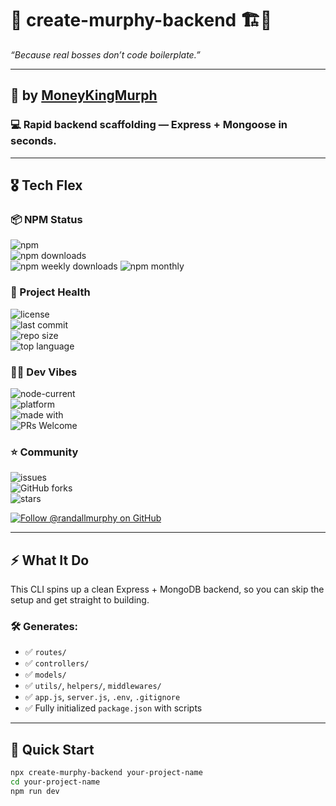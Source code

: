 # 🚀 create-murphy-backend 🏗️💼  
_“Because real bosses don’t code boilerplate.”_

---

## 👑 by [MoneyKingMurph](https://github.com/randallmurphy)

### 💻 Rapid backend scaffolding — Express + Mongoose in seconds.

---

## 🎖️ Tech Flex 

### 📦 NPM Status  
![npm](https://img.shields.io/npm/v/create-murphy-backend?color=black&label=npm%20version&style=for-the-badge)  
![npm downloads](https://img.shields.io/npm/dt/create-murphy-backend?color=blueviolet&label=downloads&style=for-the-badge)  
![npm weekly downloads](https://img.shields.io/npm/dw/create-murphy-backend?color=orange&label=weekly%20downloads&style=for-the-badge)
![npm monthly](https://img.shields.io/npm/dm/create-murphy-backend?color=darkgreen&label=monthly%20downloads&style=for-the-badge)

### 💼 Project Health  
![license](https://img.shields.io/npm/l/create-murphy-backend?style=for-the-badge)  
![last commit](https://img.shields.io/github/last-commit/randallmurphy/create-murphy-backend?style=for-the-badge)  
![repo size](https://img.shields.io/github/repo-size/randallmurphy/create-murphy-backend?style=for-the-badge)  
![top language](https://img.shields.io/github/languages/top/randallmurphy/create-murphy-backend?style=for-the-badge)

### 🧑‍💻 Dev Vibes  
![node-current](https://img.shields.io/node/v/create-murphy-backend?style=for-the-badge)  
![platform](https://img.shields.io/badge/platform-node-green?style=for-the-badge)  
![made with](https://img.shields.io/badge/Made%20with-Hustle-red?style=for-the-badge)  
![PRs Welcome](https://img.shields.io/badge/PRs-welcome-purple?style=for-the-badge)

### ⭐ Community  
![issues](https://img.shields.io/github/issues/randallmurphy/create-murphy-backend?style=for-the-badge)  
![GitHub forks](https://img.shields.io/github/forks/randallmurphy/create-murphy-backend?style=for-the-badge)  
![stars](https://img.shields.io/github/stars/randallmurphy/create-murphy-backend?style=for-the-badge)

[![Follow @randallmurphy on GitHub](https://img.shields.io/badge/GitHub-%40randallmurphy-181717?style=for-the-badge&logo=github)](https://github.com/randallmurphy)

---

## ⚡ What It Do

This CLI spins up a clean Express + MongoDB backend, so you can skip the setup and get straight to building.

### 🛠️ Generates:
- ✅ `routes/`
- ✅ `controllers/`
- ✅ `models/`
- ✅ `utils/`, `helpers/`, `middlewares/`
- ✅ `app.js`, `server.js`, `.env`, `.gitignore`
- ✅ Fully initialized `package.json` with scripts

---

## 🚀 Quick Start

```bash
npx create-murphy-backend your-project-name
cd your-project-name
npm run dev
